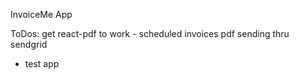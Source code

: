 InvoiceMe App


ToDos:
get react-pdf to work - scheduled invoices pdf sending thru sendgrid
- test app